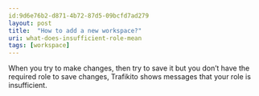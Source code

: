 ```yaml
---
id:9d6e76b2-d871-4b72-87d5-09bcfd7ad279
layout: post
title:  "How to add a new workspace?"
uri: what-does-insufficient-role-mean
tags: [workspace]
---
```


When you try to make changes, then try to save it but you don’t have the required role to save changes, Trafikito shows messages that your role is insufficient.
